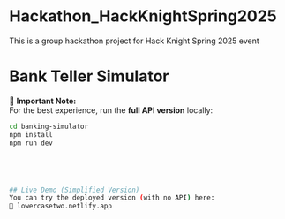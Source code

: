 # Hackathon_HackKnightSpring2025
This is a group hackathon project for Hack Knight Spring 2025 event

# Bank Teller Simulator

🚨 **Important Note:**  
For the best experience, run the **full API version** locally:  
```sh
cd banking-simulator
npm install
npm run dev





## Live Demo (Simplified Version)
You can try the deployed version (with no API) here:
🔗 lowercasetwo.netlify.app
